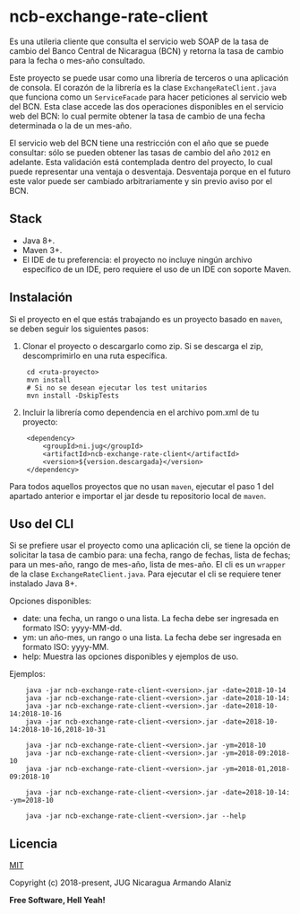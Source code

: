 # ncb-exchange-rate-client

Es una utileria cliente que consulta el servicio web SOAP de la tasa de cambio del Banco Central de Nicaragua (BCN) y retorna la tasa de cambio para la fecha o mes-año consultado.

Este proyecto se puede usar como una librería de terceros o una aplicación de consola. El corazón de la librería es la clase `ExchangeRateClient.java` que funciona como un `ServiceFacade` para hacer peticiones al servicio web del BCN. Esta clase accede las dos operaciones disponibles en el servicio web del BCN: lo cual permite obtener la tasa de cambio de una fecha determinada o la de un mes-año.

El servicio web del BCN tiene una restricción con el año que se puede consultar: sólo se pueden obtener las tasas de cambio del año `2012` en adelante. Esta validación está contemplada dentro del proyecto, lo cual puede representar una ventaja o desventaja. Desventaja porque en el futuro este valor puede ser cambiado arbitrariamente y sin previo aviso por el BCN.

## Stack

- Java 8+.
- Maven 3+.
- El IDE de tu preferencia: el proyecto no incluye ningún archivo específico de un IDE, pero requiere el uso de un IDE con soporte Maven.


## Instalación

Si el proyecto en el que estás trabajando es un proyecto basado en `maven`, se deben seguir los siguientes pasos:

1. Clonar el proyecto o descargarlo como zip. Si se descarga el zip, descomprimirlo en una ruta específica.

        cd <ruta-proyecto>
        mvn install
        # Si no se desean ejecutar los test unitarios
        mvn install -DskipTests

2. Incluir la librería como dependencia en el archivo pom.xml de tu proyecto:

        <dependency>
            <groupId>ni.jug</groupId>
            <artifactId>ncb-exchange-rate-client</artifactId>
            <version>${version.descargada}</version>
        </dependency>

Para todos aquellos proyectos que no usan `maven`, ejecutar el paso 1 del apartado anterior e importar el jar desde tu repositorio local de `maven`.


## Uso del CLI

Si se prefiere usar el proyecto como una aplicación cli, se tiene la opción de solicitar la tasa de cambio para: una fecha, rango de fechas, lista de fechas; para un mes-año, rango de mes-año, lista de mes-año. El cli es un `wrapper` de la clase `ExchangeRateClient.java`. Para ejecutar el cli se requiere tener instalado Java 8+.

Opciones disponibles:

- date: una fecha, un rango o una lista. La fecha debe ser ingresada en formato ISO: yyyy-MM-dd.
- ym: un año-mes, un rango o una lista. La fecha debe ser ingresada en formato ISO: yyyy-MM.
- help: Muestra las opciones disponibles y ejemplos de uso.

Ejemplos:

        java -jar ncb-exchange-rate-client-<version>.jar -date=2018-10-14
        java -jar ncb-exchange-rate-client-<version>.jar -date=2018-10-14:
        java -jar ncb-exchange-rate-client-<version>.jar -date=2018-10-14:2018-10-16
        java -jar ncb-exchange-rate-client-<version>.jar -date=2018-10-14:2018-10-16,2018-10-31

        java -jar ncb-exchange-rate-client-<version>.jar -ym=2018-10
        java -jar ncb-exchange-rate-client-<version>.jar -ym=2018-09:2018-10
        java -jar ncb-exchange-rate-client-<version>.jar -ym=2018-01,2018-09:2018-10

        java -jar ncb-exchange-rate-client-<version>.jar -date=2018-10-14: -ym=2018-10

        java -jar ncb-exchange-rate-client-<version>.jar --help


## Licencia

[MIT](http://opensource.org/licenses/MIT)

Copyright (c) 2018-present, JUG Nicaragua Armando Alaniz

**Free Software, Hell Yeah!**
